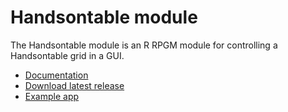 # Handsontable module

The Handsontable module is an R RPGM module for controlling a Handsontable grid in a GUI.

- [Documentation](https://docs.pgm-solutions.com/modules/handsontable)
- [Download latest release](https://github.com/pgmsolutions/module-handsontable/releases/latest/download/module-handsontable.zip)
- [Example app](https://github.com/pgmsolutions/app-handsontable-example)
